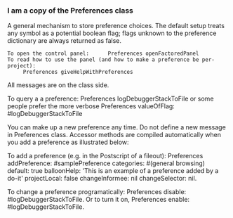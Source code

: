 ### I am a copy of the Preferences class ###

A general mechanism to store preference choices.  The default setup treats any symbol as a potential boolean flag; flags unknown to the preference dictionary are always returned as false.  

	To open the control panel:		Preferences openFactoredPanel
	To read how to use the panel (and how to make a preference be per-project):
		 Preferences giveHelpWithPreferences

All messages are on the class side.

To query a a preference:
	Preferences logDebuggerStackToFile
or some people prefer the more verbose
	Preferences valueOfFlag: #logDebuggerStackToFile

You can make up a new preference any time.  Do not define a new message in Preferences class. Accessor methods are compiled automatically when you add a preference as illustrated below:

To add a preference (e.g. in the Postscript of a fileout):
	Preferences addPreference: #samplePreference categories: #(general browsing)
		default: true balloonHelp: 'This is an example of a preference added by a do-it'
		projectLocal: false changeInformee: nil changeSelector: nil.

To change a preference programatically:
	Preferences disable: #logDebuggerStackToFile.
Or to turn it on,
	Preferences enable: #logDebuggerStackToFile.